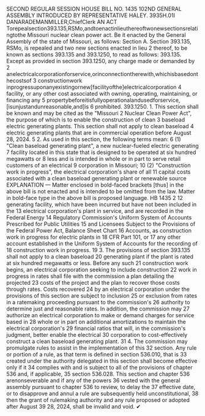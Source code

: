 SECOND REGULAR SESSION
HOUSE BILL NO. 1435
102ND GENERAL ASSEMBLY
INTRODUCED BY REPRESENTATIVE HALEY.
3935H.01I DANARADEMANMILLER,ChiefClerk
AN ACT
Torepealsection393.135,RSMo,andtoenactinlieuthereoftwonewsectionsrelatingtothe
Missouri nuclear clean power act.
Be it enacted by the General Assembly of the state of Missouri, as follows:
Section A. Section 393.135, RSMo, is repealed and two new sections enacted in lieu
2 thereof, to be known as sections 393.135 and 393.1250, to read as follows:
393.135. Except as provided in section 393.1250, any charge made or demanded by
2 anelectricalcorporationforservice,orinconnectiontherewith,whichisbasedonthecostsof
3 constructionwork inprogressuponanyexistingornew[facilityofthe]electricalcorporation
4 facility, or any other cost associated with owning, operating, maintaining, or financing any
5 propertybeforeitisfullyoperationalandusedforservice,[isunjustandunreasonable,and]is
6 prohibited.
393.1250. 1. This section shall be known and may be cited as the "Missouri
2 Nuclear Clean Power Act", the purpose of which is to enable the construction of clean
3 baseload electric generating plants. This section shall not apply to clean baseload
4 electric generating plants that are in commercial operation before August 28, 2024.
5 2. As used in this section, the following terms mean:
6 (1) "Clean baseload generating plant", a new nuclear-fueled electric generating
7 facility located in this state that is designed to be operated at six hundred megawatts or
8 less and is intended in whole or in part to serve retail customers of an electrical
9 corporation in Missouri;
10 (2) "Construction work in progress", the electrical corporation's share of all
11 capital costs associated with a clean baseload generating plant or renewable source
EXPLANATION — Matter enclosed in bold-faced brackets [thus] in the above bill is not enacted and is
intended to be omitted from the law. Matter in bold-face type in the above bill is proposed language.
HB 1435 2
12 generating facility, which have been incurred but have not been included in the
13 electrical corporation's plant in service, and are recorded in the Federal Energy
14 Regulatory Commission's Uniform System of Accounts Prescribed for Public Utilities
15 and Licensees Subject to the Provisions of the Federal Power Act, Balance Sheet Chart
16 Accounts, as construction work in progress for electric plants in 18 CFR Part 101, or
17 any other account established in the Uniform System of Accounts for the recording of
18 construction work in progress.
19 3. The provisions of section 393.135 shall not apply to a clean baseload
20 generating plant if the plant is rated at six hundred megawatts or less. Before any such
21 construction work begins, an electrical corporation seeking to include construction
22 work in progress in rates shall file with the commission a plan detailing the projected
23 costs of the project and the plan to recover those costs through rates. Costs recovered
24 by an electrical corporation under the provisions of this section are subject to inclusion
25 or exclusion from rates in a ratemaking proceeding pursuant to the commission's
26 authority to determine just and reasonable rates. In addition, the commission may
27 authorize an electrical corporation to make or demand charges for service based in
28 whole or in part on additional amortizations to maintain the electrical corporation's
29 financial ratios that will, in the commission's judgment, better enable the electrical
30 corporation to cost-effectively construct a clean baseload generating plant.
31 4. The commission may promulgate rules to assist in the implementation of this
32 section. Any rule or portion of a rule, as that term is defined in section 536.010, that is
33 created under the authority delegated in this section shall become effective only if it
34 complies with and is subject to all of the provisions of chapter 536 and, if applicable,
35 section 536.028. This section and chapter 536 arenonseverable and if any of the powers
36 vested with the general assembly pursuant to chapter 536 to review, to delay the
37 effective date, or to disapprove and annul a rule are subsequently held unconstitutional,
38 then the grant of rulemaking authority and any rule proposed or adopted after August
39 28, 2024, shall be invalid and void.
✔